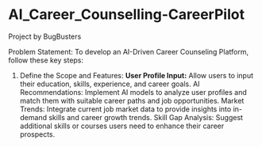 # AI_Career_Counselling-CareerPilot
Project by BugBusters


Problem Statement:
To develop an AI-Driven Career Counseling Platform, follow these key steps:

1. Define the Scope and Features:
**User Profile Input:** Allow users to input their education, skills, experience, and career goals.
AI Recommendations: Implement AI models to analyze user profiles and match them with suitable career paths and job opportunities.
Market Trends: Integrate current job market data to provide insights into in-demand skills and career growth trends.
Skill Gap Analysis: Suggest additional skills or courses users need to enhance their career prospects.





